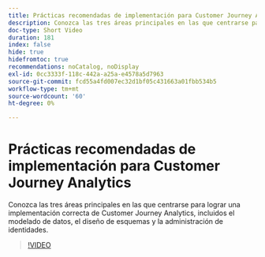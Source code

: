 ```yaml
---
title: Prácticas recomendadas de implementación para Customer Journey Analytics
description: Conozca las tres áreas principales en las que centrarse para lograr una implementación correcta de Customer Journey Analytics, incluidos el modelado de datos, el diseño de esquemas y la administración de identidades.
doc-type: Short Video
duration: 181
index: false
hide: true
hidefromtoc: true
recommendations: noCatalog, noDisplay
exl-id: 0cc3333f-118c-442a-a25a-e4578a5d7963
source-git-commit: fcd55a4fd007ec32d1bf05c431663a01fbb534b5
workflow-type: tm+mt
source-wordcount: '60'
ht-degree: 0%

---
```


# Prácticas recomendadas de implementación para Customer Journey Analytics

Conozca las tres áreas principales en las que centrarse para lograr una implementación correcta de Customer Journey Analytics, incluidos el modelado de datos, el diseño de esquemas y la administración de identidades.

<!-- 62_S655_3442541_180_implementation-best-practices-for-customer-journey-analytics -->
>[!VIDEO](https://video.tv.adobe.com/v/3460256/?learn=on&enablevpops=true&captions=spa)
